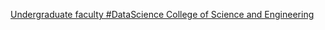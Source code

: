 [Undergraduate faculty   #DataScience   College of Science and Engineering](https://qi.tc/qi/118400)